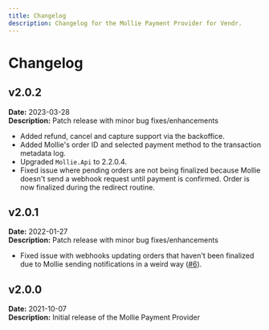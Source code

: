 ```yaml
---
title: Changelog
description: Changelog for the Mollie Payment Provider for Vendr.
---
```


# Changelog

## v2.0.2

**Date:** 2023-03-28\
**Description:** Patch release with minor bug fixes/enhancements

* Added refund, cancel and capture support via the backoffice.
* Added Mollie's order ID and selected payment method to the transaction metadata log.
* Upgraded `Mollie.Api` to 2.2.0.4.
* Fixed issue where pending orders are not being finalized because Mollie doesn't send a webhook request until payment is confirmed. Order is now finalized during the redirect routine.

## v2.0.1

**Date:** 2022-01-27\
**Description:** Patch release with minor bug fixes/enhancements

* Fixed issue with webhooks updating orders that haven't been finalized due to Mollie sending notifications in a weird way ([#6](https://github.com/vendrhub/vendr-payment-provider-mollie/issues/6)).

## v2.0.0

**Date:** 2021-10-07\
**Description:** Initial release of the Mollie Payment Provider
